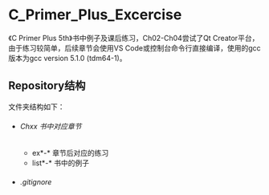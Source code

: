# C_Primer_Plus_Excercise
《C Primer Plus 5th》书中例子及课后练习，Ch02-Ch04尝试了Qt Creator平台，由于练习较简单，后续章节会使用VS Code或控制台命令行直接编译，使用的gcc版本为gcc version 5.1.0 (tdm64-1)。

## Repository结构

文件夹结构如下：

- ###### Chxx    书中对应章节

  - ex\*-\*    章节后对应的练习
  - list\*-\*   书中的例子

- ###### .gitignore

  